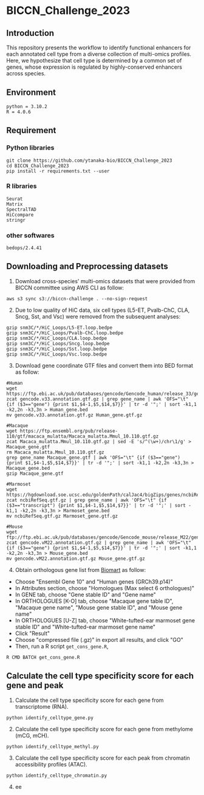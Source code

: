 # BICCN_Challenge_2023
## Introduction
This repository presents the workflow to identify functional enhancers for each annotated cell type from a diverse collection of multi-omics profiles. Here, we hypothesize that cell type is determined by a common set of genes, whose expression is regulated by highly-conserved enhancers across species. 

## Environment
```{r eval=FALSE}
python = 3.10.2
R = 4.0.6
```
## Requirement
### Python libraries
```{r eval=FALSE}
git clone https://github.com/ytanaka-bio/BICCN_Challenge_2023
cd BICCN_Challenge_2023
pip install -r requirements.txt --user
```
### R libraries
```{r eval=FALSE}
Seurat
Matrix
SpectralTAD
HiCcompare
stringr
```
### other softwares
```{r eval=FALSE}
bedops/2.4.41
```
## Downloading and Preprocessing datasets
1. Download cross-species' multi-omics datasets that were provided from BICCN committee using AWS CLI as follow:
```{r eval=FALSE}
aws s3 sync s3://biccn-challenge . --no-sign-request
```
2. Due to low quality of HiC data, six cell types (L5-ET, Pvalb-ChC, CLA, Sncg, Sst, and Vsc) were removed from the subsequent analyses:
```{r eval=FALSE}
gzip snm3C/*/HiC_Loops/L5-ET.loop.bedpe
gzip snm3C/*/HiC_Loops/Pvalb-ChC.loop.bedpe
gzip snm3C/*/HiC_Loops/CLA.loop.bedpe
gzip snm3C/*/HiC_Loops/Sncg.loop.bedpe
gzip snm3C/*/HiC_Loops/Sst.loop.bedpe
gzip snm3C/*/HiC_Loops/Vsc.loop.bedpe
```
3. Download gene coordinate GTF files and convert them into BED format as follow:
```{r eval=FALSE}
#Human
wget https://ftp.ebi.ac.uk/pub/databases/gencode/Gencode_human/release_33/gencode.v33.annotation.gtf.gz
zcat gencode.v33.annotation.gtf.gz | grep gene_name | awk 'OFS="\t" {if ($3=="gene") {print $1,$4-1,$5,$14,$7}}' | tr -d '";' | sort -k1,1 -k2,2n -k3,3n > Human_gene.bed
mv gencode.v33.annotation.gtf.gz Human_gene.gtf.gz

#Macaque
wget https://ftp.ensembl.org/pub/release-110/gtf/macaca_mulatta/Macaca_mulatta.Mmul_10.110.gtf.gz
zcat Macaca_mulatta.Mmul_10.110.gtf.gz | sed -E 's/^(\w+)/chr\1/g' > Macaque_gene.gtf
rm Macaca_mulatta.Mmul_10.110.gtf.gz
grep gene_name Macaque_gene.gtf | awk 'OFS="\t" {if ($3=="gene") {print $1,$4-1,$5,$14,$7}}' | tr -d '";' | sort -k1,1 -k2,2n -k3,3n > Macaque_gene.bed
gzip Macaque_gene.gtf 

#Marmoset
wget https://hgdownload.soe.ucsc.edu/goldenPath/calJac4/bigZips/genes/ncbiRefSeq.gtf.gz
zcat ncbiRefSeq.gtf.gz | grep gene_name | awk 'OFS="\t" {if ($3=="transcript") {print $1,$4-1,$5,$14,$7}}' | tr -d '";' | sort -k1,1 -k2,2n -k3,3n > Marmoset_gene.bed
mv ncbiRefSeq.gtf.gz Marmoset_gene.gtf.gz

#Mouse
wget ftp://ftp.ebi.ac.uk/pub/databases/gencode/Gencode_mouse/release_M22/gencode.vM22.annotation.gtf.gz
zcat gencode.vM22.annotation.gtf.gz | grep gene_name | awk 'OFS="\t" {if ($3=="gene") {print $1,$4-1,$5,$14,$7}}' | tr -d '";' | sort -k1,1 -k2,2n -k3,3n > Mouse_gene.bed
mv gencode.vM22.annotation.gtf.gz Mouse_gene.gtf.gz
```

4. Obtain orthologous gene list from [Biomart](http://useast.ensembl.org/biomart/martview) as follow:
- Choose "Ensembl Gene 10" and "Human genes (GRCh39.p14)"
- In Attributes section, choose "Homologues (Max select 6 orthologues)"
- In GENE tab, choose "Gene stable ID" and "Gene name"
- In ORTHOLOGUES [K-O] tab, choose "Macaque gene table ID", "Macaque gene name", "Mouse gene stable ID", and "Mouse gene name"
- In ORTHOLOGUES [U-Z] tab, choose "White-tufted-ear marmoset gene stable ID" and "White-tufted-ear marmoset gene name"
- Click "Result"
- Choose "compressed file (.gz)" in export all results, and click "GO"
- Then, run a R script `get_cons_gene.R`,
```{r eval=FALSE}
R CMD BATCH get_cons_gene.R
```

## Calculate the cell type specificity score for each gene and peak
1. Calculate the cell type specificity score for each gene from transcriptome (RNA).
```{r eval=FALSE}
python identify_celltype_gene.py
```
2. Calculate the cell type specificity score for each gene from methylome (mCG, mCH).
```{r eval=FALSE}
python identify_celltype_methyl.py
```
3. Calculate the cell type specificity score for each peak from chromatin accessibility profiles (ATAC).
```{r eval=FALSE}
python identify_celltype_chromatin.py
```
4. ee
